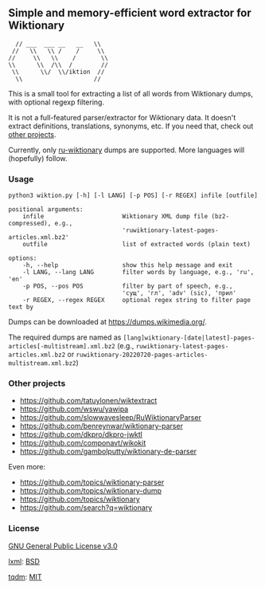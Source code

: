 ## Simple and memory-efficient word extractor for Wiktionary ##

```
  // ___  ___ __   __   \\
 //   \\   \\ /    /     \\
//     \\   \\    /       \\
\\      \\  /\\  /        //
 \\      \\/  \\/iktion  //
  \\                    //
```

This is a small tool for extracting a list of all words from Wiktionary dumps, with optional regexp filtering.

It is not a full-featured parser/extractor for Wiktionary data. It doesn't extract definitions, translations, synonyms, etc. If you need that, check out [other projects](#other-projects).

Currently, only [ru-wiktionary](https://ru.wiktionary.org/) dumps are supported. More languages will (hopefully) follow.

### Usage ###

```
python3 wiktion.py [-h] [-l LANG] [-p POS] [-r REGEX] infile [outfile]

positional arguments:
	infile                      Wiktionary XML dump file (bz2-compressed), e.g.,
	                            'ruwiktionary-latest-pages-articles.xml.bz2'
	outfile                     list of extracted words (plain text)

options:
	-h, --help                  show this help message and exit
	-l LANG, --lang LANG        filter words by language, e.g., 'ru', 'en'
	-p POS, --pos POS           filter by part of speech, e.g.,
	                            'сущ', 'гл', 'adv' (sic), 'прил'
	-r REGEX, --regex REGEX     optional regex string to filter page text by
```

Dumps can be downloaded at https://dumps.wikimedia.org/.

The required dumps are named as
`[lang]wiktionary-[date|latest]-pages-articles[-multistream].xml.bz2`
(e.g., `ruwiktionary-latest-pages-articles.xml.bz2`
or `ruwiktionary-20220720-pages-articles-multistream.xml.bz2`)

### Other projects ###

- https://github.com/tatuylonen/wiktextract
- https://github.com/wswu/yawipa
- https://github.com/slowwavesleep/RuWiktionaryParser
- https://github.com/benreynwar/wiktionary-parser
- https://github.com/dkpro/dkpro-jwktl
- https://github.com/componavt/wikokit
- https://github.com/gambolputty/wiktionary-de-parser

Even more:

- https://github.com/topics/wiktionary-parser
- https://github.com/topics/wiktionary-dump
- https://github.com/topics/wiktionary
- https://github.com/search?q=wiktionary

### License ###

[GNU General Public License v3.0](LICENSE.md)

[lxml](https://lxml.de/): [BSD](https://github.com/lxml/lxml/blob/master/doc/licenses/BSD.txt)

[tqdm](https://github.com/tqdm/tqdm): [MIT](https://github.com/tqdm/tqdm/blob/master/LICENCE)
